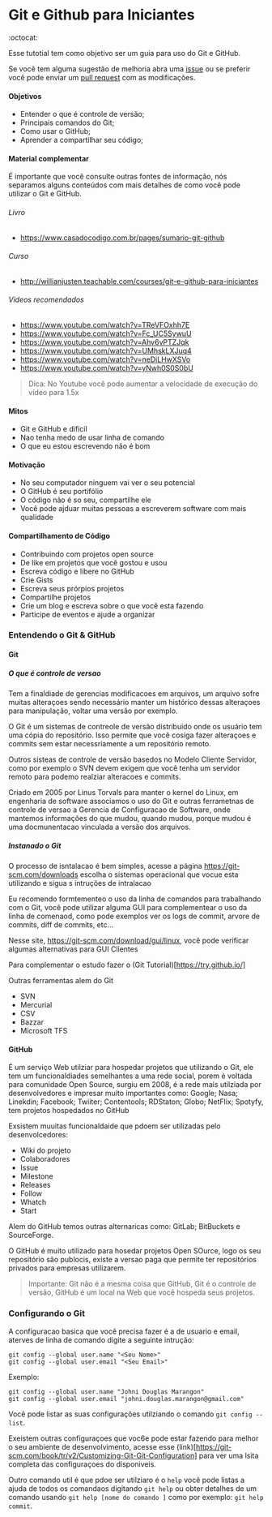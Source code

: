 # Git e Github para Iniciantes 

:octocat:

Esse tutotial tem como objetivo ser um guia para uso do Git e GitHub.

Se você tem alguma sugestão de melhoria abra uma [issue](https://github.com/OESTIDigital/tutoriais/issues) ou se preferir você pode enviar um [pull request](https://github.com/OESTIDigital/tutoriais/pulls) com as modificações.


#### Objetivos

- Entender o que é controle de versão;
- Principais comandos do Git;
- Como usar o GitHub;
- Aprender a compartilhar seu código;

#### Material complementar

É importante que você consulte outras fontes de informação, nós separamos alguns conteúdos com mais detalhes de como você pode utilizar o Git e GitHub.

###### Livro

- https://www.casadocodigo.com.br/pages/sumario-git-github

###### Curso

- http://willianjusten.teachable.com/courses/git-e-github-para-iniciantes
	
###### Videos recomendados 

- https://www.youtube.com/watch?v=TReVFOxhh7E
- https://www.youtube.com/watch?v=Fc_UC5SywuU
- https://www.youtube.com/watch?v=Ahv6vPTZJqk
- https://www.youtube.com/watch?v=UMhskLXJuq4
- https://www.youtube.com/watch?v=neDiLHwXSVo
- https://www.youtube.com/watch?v=yNwh0S0S0bU

> Dica: No Youtube você pode aumentar a velocidade de execução do vídeo para 1.5x

#### Mitos

- Git e GitHub e dificil
- Nao tenha medo de usar linha de comando
- O que eu estou escrevendo não é bom

#### Motivação

- No seu computador ninguem vai ver o seu potencial
- O GitHub é seu portifólio
- O código não é so seu, compartilhe ele
- Você pode ajduar muitas pessoas a escreverem software com mais qualidade

#### Compartilhamento de Código

- Contribuindo com projetos open source
- De like em projetos que você gostou e usou
- Escreva código e libere no GitHub
- Crie Gists
- Escreva seus prórpios projetos
- Compartilhe projetos 
- Crie um blog e escreva sobre o que você esta fazendo
- Participe de eventos e ajude a organizar

### Entendendo o Git & GitHub

#### Git 

##### O que é controle de versao 

Tem a finaldiade de gerencias modificacoes em arquivos, um arquivo sofre muitas alteraçoes sendo necessário manter um histórico dessas alteraçoes para manipulação, voltar uma versão por exemplo.

O Git é um sistemas de contreole de versão distribuido onde os usuário tem uma cópia do repositório. Isso permite que você cosiga  fazer alteraçoes e commits sem estar necessriamente a um repositório remoto.

Outros sisteas de controle de versão basedos no Modelo Cliente Servidor, como por exemplo o SVN devem exigem que você tenha um servidor remoto para podemo realziar alteracoes e commits.

Criado em 2005 por 	Linus Torvals para manter o kernel do Linux, em engenharia de software associamos o uso do Git e outras ferrametnas de controle de versao a Gerencia de Configuracao de Software, onde mantemos informações do que mudou, quando mudou, porque mudou é uma docmunentacao vinculada a versão dos arquivos.

##### Instanado o Git

O processo de isntalacao é bem simples, acesse a página https://git-scm.com/downloads escolha o sistemas operacional que vocue esta utilizando e sigua s intruções de intralacao 

Eu recomendo formtementeo o uso da linha de comandos para trabalhando com o Git, você pode utilizar alguma GUI para complementear o uso da linha de comenaod, como pode exemplos ver os logs de commit, arvore de commits, diff de commits, etc...	

Nesse site, https://git-scm.com/download/gui/linux, você pode verificar algumas alternativas para GUI Clientes

Para complementar o estudo fazer o (Git Tutorial)[https://try.github.io/] 

Outras ferramentas alem do Git
- SVN
- Mercurial 
- CSV
- Bazzar
- Microsoft TFS

#### GitHub

É um serviço Web utilziar para hospedar projetos que utilizando o Git, ele tem um funcionaldiades semelhantes a uma rede social, porem é voltada para comunidade Open Source, surgiu em 2008, é a rede mais utilziada por desenvolvedores e impresar muito importantes como: Google; Nasa; Linekdin; Facebook; Twiiter; Contentools; RDStaton; Globo; NetFlix; Spotyfy, tem projetos hospedados no GitHub	

Exsistem muuitas funcionaldaide que pdoem ser utilizadas pelo desenvolcedores:

- Wiki do projeto
- Colaboradores 
- Issue
- Milestone
- Releases
- Follow
- Whatch 
- Start 

Alem do GitHub temos outras alternaricas como: GitLab; BitBuckets e SourceForge.

O GitHub é muito utilizado para hosedar projetos Open SOurce, logo os seu repositório são publocis, existe a versao paga que permite ter repositórios privados para empresas utilizarem.

> Importante: Git não é a mesma coisa que GitHub, Git é o controle de versão, GitHub é um local na Web que você hospeda seus projetos.

### Configurando o Git

A configuracao basica que você precisa fazer é a de usuario e email, aterves de linha de comando digite a seguinte intrução:

```
git config --global user.name "<Seu Nome>"
git config --global user.email "<Seu Email>"
```

Exemplo:

```
git config --global user.name "Johni Douglas Marangon"
git config --global user.email "johni.douglas.marangon@gmail.com"
```

Você pode listar as suas configurações utilziando o comando `git config --list`. 

Exeistem outras configuraçoes que voc6e pode estar fazendo para melhor o seu ambiente de desenvolvimento, acesse esse (link)[https://git-scm.com/book/tr/v2/Customizing-Git-Git-Configuration] para ver uma lsita completa das configuraçoes do disponiveis.  

Outro comando util é que pdoe ser utilziaro é o `help` você pode listas a ajuda de todos os comandaos digitando `git help` ou obter detalhes de um comando usando `git help [nome do comando ]` como por exemplo: `git help commit`.

